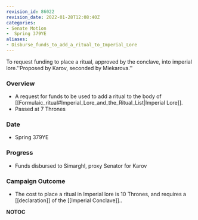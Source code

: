 ```yaml
---
revision_id: 86022
revision_date: 2022-01-28T12:08:40Z
categories:
- Senate Motion
-  Spring 379YE
aliases:
- Disburse_funds_to_add_a_ritual_to_Imperial_Lore
---
```


To request funding to place a ritual, approved by the conclave, into imperial lore.''Proposed by Karov, seconded by Miekarova.''

### Overview
* A request for funds to be used to add a ritual to the body of [[Formulaic_ritual#Imperial_Lore_and_the_Ritual_List|Imperial Lore]].
* Passed at 7 Thrones

### Date
* Spring 379YE

### Progress
* Funds disbursed to Simarghl, proxy Senator for Karov

### Campaign Outcome
* The cost to place a ritual in Imperial lore is 10 Thrones, and requires a [[declaration]] of the [[Imperial Conclave]]..


__NOTOC__